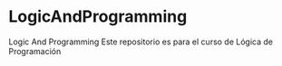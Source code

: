 # LogicAndProgramming
Logic And Programming
Este repositorio es para el curso de Lógica de Programación
